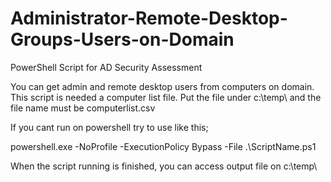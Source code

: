 # Administrator-Remote-Desktop-Groups-Users-on-Domain

PowerShell Script for AD Security Assessment

You can get admin and remote desktop users from computers on domain. This script is needed a computer list file. Put the file under c:\temp\ and the file name must be computerlist.csv

If you cant run on powershell try to use like this;

powershell.exe -NoProfile -ExecutionPolicy Bypass -File .\ScriptName.ps1

When the script running is finished, you can access output file on c:\temp\
